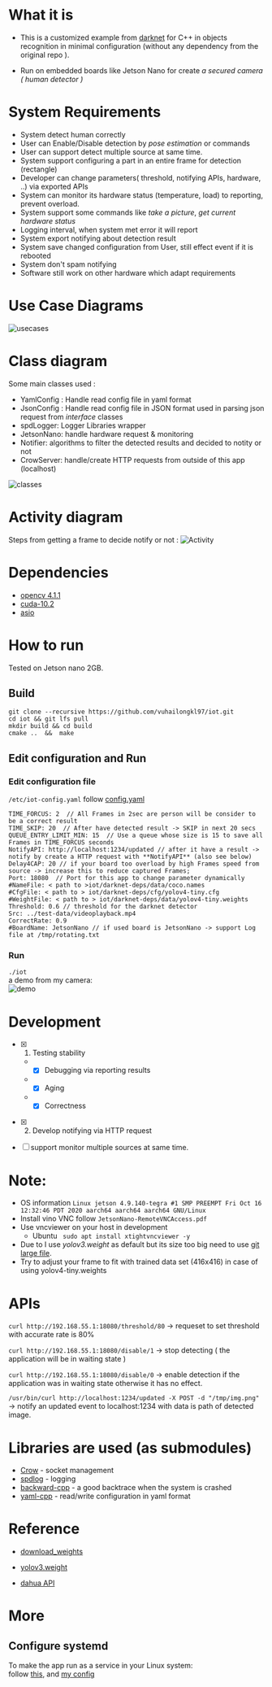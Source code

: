 # What it is

+ This is a customized example from [darknet](https://github.com/AlexeyAB/darknet/) for C++ in objects recognition in minimal configuration (without any dependency from the original repo ).

+ Run on embedded boards like Jetson Nano for create *a secured camera ( human detector )* 

# System Requirements 

+ System detect human correctly
+ User can Enable/Disable detection by *pose estimation* or commands
+ User can support detect multiple source at same time.
+ System support configuring a part in an entire frame for detection (rectangle)
+ Developer can change parameters( threshold, notifying APIs, hardware, ..)  via exported APIs
+ System can monitor its hardware status (temperature, load) to reporting, prevent overload.
+ System support some commands like *take a picture*, *get current hardware status*
+ Logging interval, when system met error it will report
+ System export notifying about detection result
+ System save changed configuration from User, still effect event if it is rebooted
+ System don't spam notifying
+ Software still work on other hardware which adapt requirements

# Use Case Diagrams
![usecases](docs/usecases.drawio.png)

# Class diagram
Some main classes used :
* YamlConfig : Handle read config file in yaml format
* JsonConfig : Handle read config file in JSON format used in parsing json request from *interface* classes
* spdLogger: Logger Libraries wrapper
* JetsonNano: handle hardware request & monitoring
* Notifier: algorithms to filter the detected results and decided to notity or not
* CrowServer: handle/create HTTP requests from outside of this app (localhost)

![classes](docs/classDiagram.drawio.png)

# Activity diagram
Steps from getting a frame to decide notify or not :
![Activity](docs/activityDiagram.drawio.png)
# Dependencies
+ [opencv 4.1.1](https://pysource.com/2019/08/26/install-opencv-4-1-on-nvidia-jetson-nano/)
+ [cuda-10.2](https://jfrog.com/connect/post/installing-cuda-on-nvidia-jetson-nano/)
+ [asio](https://think-async.com/Asio/asio-1.24.0/doc/asio/using.html)
# How to run
Tested on Jetson nano 2GB.
## Build
```
git clone --recursive https://github.com/vuhailongkl97/iot.git
cd iot && git lfs pull
mkdir build && cd build
cmake ..  &&  make

```
## Edit configuration and Run
### Edit configuration file
`/etc/iot-config.yaml` follow [config.yaml](https://github.com/vuhailongkl97/iot/blob/master/iot-config.yaml)
```
TIME_FORCUS: 2  // All Frames in 2sec are person will be consider to be a correct result
TIME_SKIP: 20  // After have detected result -> SKIP in next 20 secs
QUEUE_ENTRY_LIMIT_MIN: 15  // Use a queue whose size is 15 to save all Frames in TIME_FORCUS seconds
NotifyAPI: http://localhost:1234/updated // after it have a result -> notify by create a HTTP request with **NotifyAPI** (also see below)
Delay4CAP: 20 // if your board too overload by high Frames speed from source -> increase this to reduce captured Frames;
Port: 18080  // Port for this app to change parameter dynamically
#NameFile: < path to >iot/darknet-deps/data/coco.names 
#CfgFile: < path to > iot/darknet-deps/cfg/yolov4-tiny.cfg
#WeightFile: < path to > iot/darknet-deps/data/yolov4-tiny.weights
Threshold: 0.6 // threshold for the darknet detector
Src: ../test-data/videoplayback.mp4
CorrectRate: 0.9
#BoardName: JetsonNano // if used board is JetsonNano -> support Log file at /tmp/rotating.txt
```

### Run
`./iot `  
a demo from my camera:  
![demo](docs/demo.png)
# Development
+ [x] 1. Testing stability
	+ - [x] Debugging via reporting results
	+ - [x] Aging 
	+ - [x] Correctness
- [x] 2. Develop notifying via HTTP request

- [ ] support monitor multiple sources at same time.

# Note: 
+ OS information `Linux jetson 4.9.140-tegra #1 SMP PREEMPT Fri Oct 16 12:32:46 PDT 2020 aarch64 aarch64 aarch64 GNU/Linux`
+ Install vino VNC follow `JetsonNano-RemoteVNCAccess.pdf`
+ Use vncviewer on your host in development 
	- Ubuntu ` sudo apt install xtightvncviewer -y`
+ Due to I use *yolov3.weight* as default but its size too big need to use [git large file](https://git-lfs.github.com/). 
+ Try to adjust your frame to fit with trained data set (416x416) in case of using yolov4-tiny.weights  

# APIs 
` curl http://192.168.55.1:18080/threshold/80 ` -> requeset to set threshold with accurate rate is 80%
 
` curl http://192.168.55.1:18080/disable/1 ` -> stop detecting ( the application will be in waiting state )

` curl http://192.168.55.1:18080/disable/0 ` -> enable detection if the application was in waiting state otherwise it has no effect.

` /usr/bin/curl http://localhost:1234/updated -X POST -d "/tmp/img.png" ` -> notify an updated event to localhost:1234 with data is path of detected image.
# Libraries are used (as submodules)
+ [Crow](https://github.com/ipkn/crow) - socket management
+ [spdlog](https://github.com/gabime/spdlog) - logging 
+ [backward-cpp](https://github.com/bombela/backward-cpp) - a good backtrace when the system is crashed
+ [yaml-cpp](https://github.com/jbeder/yaml-cpp) - read/write configuration in yaml format

# Reference
+ [download_weights](https://github.com/AlexeyAB/darknet/blob/master/scripts/download_weights.ps1)

+ [yolov3.weight](https://pjreddie.com/media/files/yolov3.weights)
+ [dahua API](https://community.jeedom.com/uploads/short-url/tTQJPaNah7gZnU12VGGN9ZHEhOk.pdf)

# More
## Configure systemd
To make the app run as a service in your Linux system:  
follow [this](https://wiki.archlinux.org/title/systemd), and [my config](https://github.com/vuhailongkl97/iot/blob/master/iot.service)
